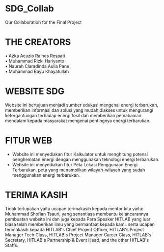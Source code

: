 # SDG_Collab
Our Collaboration for the Final Project

# THE CREATORS
• Azka Acuzio Raines Respati <br>
• Muhammad Rizki Hariyanto <br>
• Naurah Claradinda Aulia Pane <br>
• Muhammad Bayu Khayatullah <br>

# WEBSITE SDG
Website ini bertujuan menjadi sumber edukasi mengenai energi terbarukan, memberikan informasi dan solusi yang mudah diakses untuk mengurangi ketergantungan terhadap energi fosil dan memberikan pemahaman mendalam kepada masyarakat mengenai pentingnya energi terbarukan.

# FITUR WEB
 - Website ini menyediakan fitur Kalkulator untuk menghitung potensi penghematan energi dengan menggunakan teknologi energi terbarukan. <br>
 - Website ini menyediakan fitur Peta Lokasi Penggunaan Energi Terbarukan, peta yang menampilkan wilayah-wilayah yang sudah menggunakan energi terbarukan.

# TERIMA KASIH
Tidak terlupakan yaitu ucapan terimakasih kepada mentor kita yaitu: Muhammad Shofian Tsauri, yang senantiasa membantu kelancarannya pembuatan website ini dan juga kepada Para Speaker HITLAB yang luar biasa telah memberikan ilmu yang bermanfaat kepada kami. serta ucapan terimakasih kepada HITLAB's Chief Project Officer, HITLAB's Project Manager Tech Class, HITLAB's Project Manager Career Class, HITLAB's Secretary, HITLAB's Partnership & Event Head, and the other HITLAB's Staffs.


